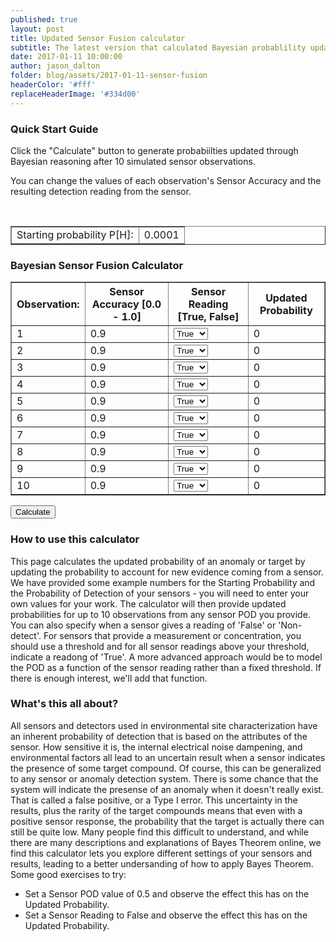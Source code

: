 ```yaml
---
published: true
layout: post
title: Updated Sensor Fusion calculator
subtitle: The latest version that calculated Bayesian probablility updates for a combination of sensors.
date: 2017-01-11 10:00:00
author: jason_dalton
folder: blog/assets/2017-01-11-sensor-fusion
headerColor: '#fff'
replaceHeaderImage: '#334d00'
---
```


### Quick Start Guide

Click the "Calculate" button to generate probabiilties updated through Bayesian reasoning after 10 simulated sensor observations. 

You can change the <!--more--> values of each observation's Sensor Accuracy and the resulting detection reading from the sensor.

<div class="container"> &nbsp; &nbsp;
<table id="assumptions" border="1">
<tr>
<td>Starting probability P[H]:</td>
<td contentEditable="true">0.0001</td>
</tr>
</table>
<p>
<h3>Bayesian Sensor Fusion Calculator</h3>
<div class="CSSTableGenerator" >
<table id="dataTable" border="1">
<tr>
<th>Observation:</th>
<th>Sensor Accuracy [0.0 - 1.0]</th>
<th>Sensor Reading [True, False]</th>
<th>Updated Probability</th>
</tr>
<tr>
<td>1</td>
<td contentEditable="true" min="0.0" max="1.0">0.9</td>
<td>
<select>
  <option value="True">True</option>
  <option value="False">False</option>
</select>
</td>
<td>0</td>
</tr>
<tr>
<td>2</td>
<td contentEditable="true">0.9</td>
<td>
<select>
  <option value="True">True</option>
  <option value="False">False</option>
</select>
</td>
<td>0</td>
</tr>
<tr>
<td>3</td>
<td contentEditable="true">0.9</td>
<td>
<select>
  <option value="True">True</option>
  <option value="False">False</option>
</select>
</td>
<td>0</td>
</tr>
<tr>
<td>4</td>
<td contentEditable="true">0.9</td>
<td>
<select>
  <option value="True">True</option>
  <option value="False">False</option>
</select>
</td>
<td>0</td>
</tr>
<tr>
<td>5</td>
<td contentEditable="true">0.9</td>
<td>
<select>
  <option value="True">True</option>
  <option value="False">False</option>
</select>
</td>
<td>0</td>
</tr>
<tr>
<td>6</td>
<td contentEditable="true">0.9</td>
<td>
<select>
  <option value="True">True</option>
  <option value="False">False</option>
</select>
</td>
<td>0</td>
</tr>
<tr>
<td>7</td>
<td contentEditable="true">0.9</td>
<td>
<select>
  <option value="True">True</option>
  <option value="False">False</option>
</select>
</td>
<td>0</td>
</tr>
<tr>
<td >8</td>
<td contentEditable="true">0.9</td>
<td>
<select>
  <option value="True">True</option>
  <option value="False">False</option>
</select>
</td>
<td>0</td>
</tr>
<tr>
<td>9</td>
<td contentEditable="true">0.9</td>
<td>
<select>
  <option value="True">True</option>
  <option value="False">False</option>
</select>
</td>
<td>0</td>
</tr>
<tr>
<td>10</td>
<td contentEditable="true">0.9</td>
<td>
<select>
  <option value="True">True</option>
  <option value="False">False</option>
</select>
</td>
<td>0</td>
</tr>
</table>
</div>
<form>
<input type="button" onclick="bayesUpdates()" value="Calculate">
</form>

<script>
function drawVisualization() {
  // Create and populate the data table.
  var data = google.visualization.arrayToDataTable([
    [' ', ' '],
    ['1',   .0008989],
    ['2',   .0080357],
    ['3',   .0679530],
    ['4',   .3961956],
    ['5',   .8551877],
    ['6',   .9815326],
    ['7',   .9979138],
    ['8',   .9997678],
    ['9',   .9999742],
    ['10',  .9999971]
  ]);

// Create and populate the data table.
        var options = {
          title: 'Updated probability',
          curveType: "function",
          width: 600,
          height: 400,
          vAxis: {maxValue: 1},
          legend: {position: 'none'}
        };

  // Create and draw the visualization.
      new google.visualization.LineChart(document.getElementById('visualization')).
          draw(data, options);
      };
      google.setOnLoadCallback(drawVisualization);
</script>


### How to use this calculator

This page calculates the updated probability of an anomaly or target by updating the probability to account for new evidence coming from a sensor.  We have provided some example numbers for the Starting Probability and the Probability of Detection of your sensors - you will need to enter your own values for your work.  The calculator will then provide updated probabilities for up to 10 observations from any sensor POD you provide.   You can also specify when a sensor gives a reading of 'False' or 'Non-detect'. For sensors that provide a measurement or concentration, you should use a threshold and for all sensor readings above your threshold, indicate a readong of 'True'. A more advanced approach would be to model the POD as a function of the sensor reading rather than a fixed threshold.   If there is enough interest, we'll add that function.

### What's this all about?

All sensors and detectors used in environmental site characterization have an inherent probability of detection that is based on the attributes of the sensor.  How sensitive it is, the internal electrical noise dampening, and environmental factors all lead to an uncertain result when a sensor indicates the presence of some target compound.  Of course, this can be generalized to any sensor or anomaly detection system.  There is some chance that the system will indicate the presense of an anomaly when it doesn't really exist.  That is called a false positive, or a Type I error.  This uncertainty in the results, plus the rarity of the target compounds means that even with a positive sensor response, the probability that the target is actually there can still be quite low.   Many people find this difficult to understand, and while there are many descriptions and explanations of Bayes Theorem online, we find this calculator lets you explore different settings of your sensors and results, leading to a better undersanding of how to apply Bayes Theorem.  Some good exercises to try:

* Set a Sensor POD value of 0.5 and observe the effect this has on the Updated Probability.
* Set a Sensor Reading to False and observe the effect this has on the Updated Probability.

